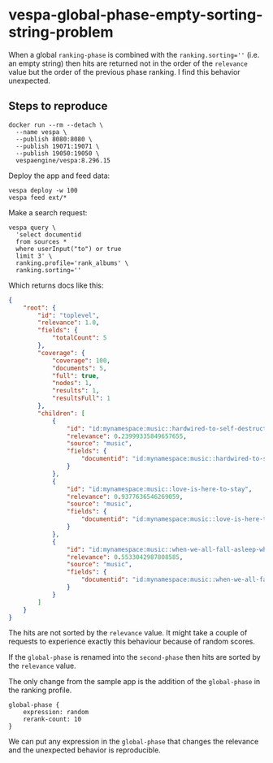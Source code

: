 # vespa-global-phase-empty-sorting-string-problem

When a global `ranking-phase` is combined with the `ranking.sorting=''` 
(i.e. an empty string) then hits are returned not in the order of the `relevance` value but the order of
the previous phase ranking. I find this behavior unexpected.

## Steps to reproduce

```shell
docker run --rm --detach \
  --name vespa \
  --publish 8080:8080 \
  --publish 19071:19071 \
  --publish 19050:19050 \
  vespaengine/vespa:8.296.15
```

Deploy the app and feed data:
```shell
vespa deploy -w 100
vespa feed ext/*
```

Make a search request:
```shell
vespa query \
  'select documentid 
  from sources * 
  where userInput("to") or true 
  limit 3' \
  ranking.profile='rank_albums' \
  ranking.sorting=''
```

Which returns docs like this:
```json
{
    "root": {
        "id": "toplevel",
        "relevance": 1.0,
        "fields": {
            "totalCount": 5
        },
        "coverage": {
            "coverage": 100,
            "documents": 5,
            "full": true,
            "nodes": 1,
            "results": 1,
            "resultsFull": 1
        },
        "children": [
            {
                "id": "id:mynamespace:music::hardwired-to-self-destruct",
                "relevance": 0.23999335849657655,
                "source": "music",
                "fields": {
                    "documentid": "id:mynamespace:music::hardwired-to-self-destruct"
                }
            },
            {
                "id": "id:mynamespace:music::love-is-here-to-stay",
                "relevance": 0.9377636546269059,
                "source": "music",
                "fields": {
                    "documentid": "id:mynamespace:music::love-is-here-to-stay"
                }
            },
            {
                "id": "id:mynamespace:music::when-we-all-fall-asleep-where-do-we-go",
                "relevance": 0.5533042987808585,
                "source": "music",
                "fields": {
                    "documentid": "id:mynamespace:music::when-we-all-fall-asleep-where-do-we-go"
                }
            }
        ]
    }
}
```

The hits are not sorted by the `relevance` value.
It might take a couple of requests to experience exactly this behaviour because of random scores.

If the `global-phase` is renamed into the `second-phase` then hits are sorted by the `relevance` value.

The only change from the sample app is the addition of the `global-phase` in the ranking profile.
```shell
global-phase {
    expression: random
    rerank-count: 10
}
```

We can put any expression in the `global-phase` that changes the relevance and the unexpected behavior is reproducible.
